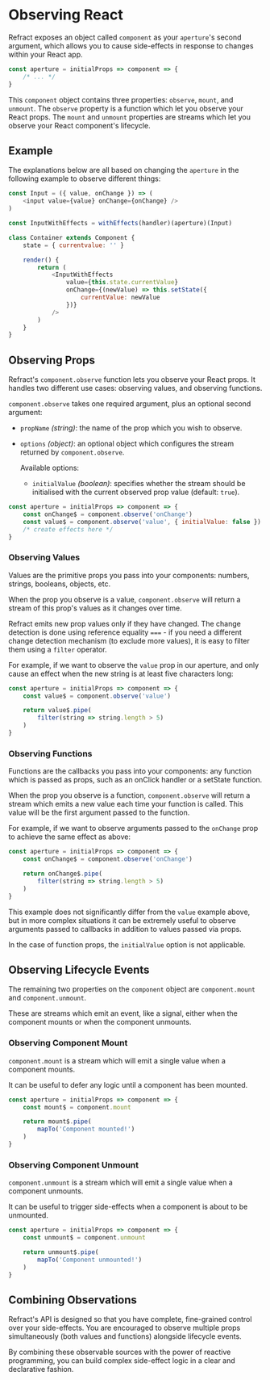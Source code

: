 # Observing React

Refract exposes an object called `component` as your `aperture`'s second argument, which allows you to cause side-effects in response to changes within your React app.

```js
const aperture = initialProps => component => {
    /* ... */
}
```

This `component` object contains three properties: `observe`, `mount`, and `unmount`. The `observe` property is a function which let you observe your React props. The `mount` and `unmount` properties are streams which let you observe your React component's lifecycle.

## Example

The explanations below are all based on changing the `aperture` in the following example to observe different things:

```js
const Input = ({ value, onChange }) => (
    <input value={value} onChange={onChange} />
)

const InputWithEffects = withEffects(handler)(aperture)(Input)

class Container extends Component {
    state = { currentvalue: '' }

    render() {
        return (
            <InputWithEffects
                value={this.state.currentValue}
                onChange={(newValue) => this.setState({
                    currentValue: newValue
                })}
            />
        )
    }
}
```

## Observing Props

Refract's `component.observe` function lets you observe your React props. It handles two different use cases: observing values, and observing functions.

`component.observe` takes one required argument, plus an optional second argument:

*   `propName` _(string)_: the name of the prop which you wish to observe.
*   `options` _(object)_: an optional object which configures the stream returned by `component.observe`.

    Available options:

    *   `initialValue` _(boolean)_: specifies whether the stream should be initialised with the current observed prop value (default: `true`).

```js
const aperture = initialProps => component => {
    const onChange$ = component.observe('onChange')
    const value$ = component.observe('value', { initialValue: false })
    /* create effects here */
}
```

### Observing Values

Values are the primitive props you pass into your components: numbers, strings, booleans, objects, etc.

When the prop you observe is a value, `component.observe` will return a stream of this prop's values as it changes over time.

Refract emits new prop values only if they have changed. The change detection is done using reference equality `===` - if you need a different change detection mechanism (to exclude more values), it is easy to filter them using a `filter` operator.

For example, if we want to observe the `value` prop in our aperture, and only cause an effect when the new string is at least five characters long:

```js
const aperture = initialProps => component => {
    const value$ = component.observe('value')

    return value$.pipe(
        filter(string => string.length > 5)
    )
}
```

### Observing Functions

Functions are the callbacks you pass into your components: any function which is passed as props, such as an onClick handler or a setState function.

When the prop you observe is a function, `component.observe` will return a stream which emits a new value each time your function is called. This value will be the first argument passed to the function.

For example, if we want to observe arguments passed to the `onChange` prop to achieve the same effect as above:

```js
const aperture = initialProps => component => {
    const onChange$ = component.observe('onChange')

    return onChange$.pipe(
        filter(string => string.length > 5)
    )
}
```

This example does not significantly differ from the `value` example above, but in more complex situations it can be extremely useful to observe arguments passed to callbacks in addition to values passed via props.

In the case of function props, the `initialValue` option is not applicable.

## Observing Lifecycle Events

The remaining two properties on the `component` object are `component.mount` and `component.unmount`.

These are streams which emit an event, like a signal, either when the component mounts or when the component unmounts.

### Observing Component Mount

`component.mount` is a stream which will emit a single value when a component mounts.

It can be useful to defer any logic until a component has been mounted.

```js
const aperture = initialProps => component => {
    const mount$ = component.mount

    return mount$.pipe(
        mapTo('Component mounted!')
    )
}
```

### Observing Component Unmount

`component.unmount` is a stream which will emit a single value when a component unmounts.

It can be useful to trigger side-effects when a component is about to be unmounted.

```js
const aperture = initialProps => component => {
    const unmount$ = component.unmount

    return unmount$.pipe(
        mapTo('Component unmounted!')
    )
}
```

## Combining Observations

Refract's API is designed so that you have complete, fine-grained control over your side-effects. You are encouraged to observe multiple props simultaneously (both values and functions) alongside lifecycle events.

By combining these observable sources with the power of reactive programming, you can build complex side-effect logic in a clear and declarative fashion.

